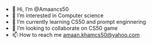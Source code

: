 - 👋 Hi, I’m @Amaancs50
- 👀 I’m interested in Computer science 
- 🌱 I’m currently learning CS50 and prompt enginnering
- 💞️ I’m looking to collaborate on CS50 game
- 📫 How to reach me amaan.khamcs50@yahoo.com

<!---
Amaancs50/Amaancs50 is a ✨ special ✨ repository because its `README.md` (this file) appears on your GitHub profile.
You can click the Preview link to take a look at your changes.
--->
